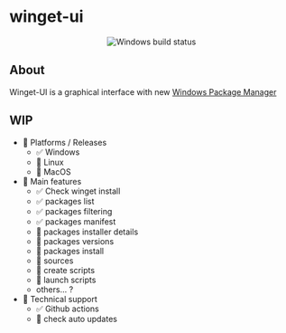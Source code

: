 # winget-ui

<p align="center">
    <img src="https://github.com/tfoujanet/winget-ui/workflows/Package%20Windows%20app/badge.svg" alt="Windows build status" />
</p>

## About

Winget-UI is a graphical interface with new [Windows Package Manager](https://github.com/microsoft/winget-cli)

## WIP

- :black_square_button: Platforms / Releases
  - :white_check_mark: Windows
  - :black_square_button: Linux
  - :black_square_button: MacOS
- :black_square_button: Main features
  - :white_check_mark: Check winget install
  - :white_check_mark: packages list
  - :white_check_mark: packages filtering
  - :white_check_mark: packages manifest
  - :black_square_button: packages installer details
  - :black_square_button: packages versions
  - :black_square_button: packages install
  - :black_square_button: sources
  - :black_square_button: create scripts
  - :black_square_button: launch scripts
  - others... ?
- :black_square_button: Technical support
  - :white_check_mark: Github actions
  - :black_square_button: check auto updates
